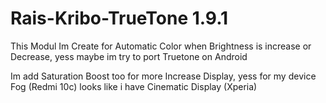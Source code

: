 # Rais-Kribo-TrueTone 1.9.1

This Modul Im Create for Automatic Color when Brightness is increase or Decrease, yess maybe im try to port Truetone on Android

Im add Saturation Boost too for more Increase Display, yess for my device Fog (Redmi 10c) looks like i have Cinematic Display (Xperia)
